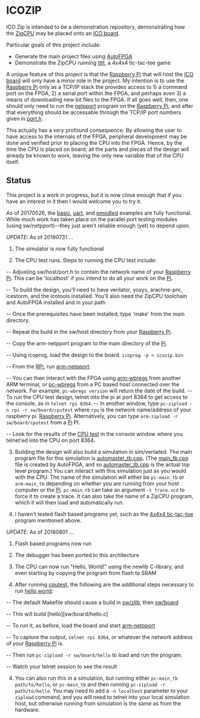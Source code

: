 # ICOZIP

ICO Zip is intended to be a demonstration repository, demonstrating how the
[ZipCPU](https://github.com/ZipCPU/zipcpu) may be placed onto an
[ICO board](http://www.icoboard.org).

Particular goals of this project include:
- Generate the main project files using [AutoFPGA](https://github.com/ZipCPU/autofpga)
- Demonstrate the ZipCPU running [tttt](https://github.com/ZipCPU/tttt), a 4x4x4 tic-tac-toe game

A unique feature of this project is that the
[Raspberry Pi](https://www.raspberrypi.org/products/raspberry-pi-2-model-b/)
that will host the
[ICO board](http://icoboard.org) will only have a minor role in the project. 
My intention is to use the
[Raspberry Pi](https://www.raspberrypi.org/products/raspberry-pi-2-model-b/)
only as a TCP/IP stack the provides access to 1) a command
port on the FPGA, 2) a serial port within the FPGA, and perhaps even 3) a means
of downloading new bit files to the FPGA.  If all goes well, then, one should
only need to run the [netpport](sw/host/netpport.cpp) program on the
[Raspberry Pi](https://www.raspberrypi.org/products/raspberry-pi-2-model-b/),
and after that everything should be accessable through the TCP/IP port numbers
given in [port.h](sw/host/port.h).

This actually has a *very* profound consequence.  By allowing the user to have
access to the internals of the FPGA, peripheral development may be done and
verified prior to placing the CPU into the FPGA.  Hence, by the time the CPU
is placed on board, all the parts and pieces of the design will already be
known to work, leaving the only new variable that of the CPU itself.

## Status

This project is a work in progress, but it is now close enough that if you have
an interest in it then I would welcome you to try it.

As of 20170526, the [basic](rtl/basic), [uart](rtl/uart), and
[pmodled](rtl/pmodleds) examples are fully functional.
While much work has taken place on the parallel port testing modules
(using sw/netpport)--they just aren't reliable enough (yet) to depend upon.

*UPDATE*: As of 20180731 ...
1. The simulator is now fully functional

2. The CPU test runs.  Steps to running the CPU test include:

 -- Adjusting sw/host/port.h to contain the network name of your
      [Raspberry Pi](https://www.raspberrypi.org/products/raspberry-pi-2-model-b/).
      This can be 'localhost' if you intend to do all your work on the
      [Pi](https://www.raspberrypi.org/products/raspberry-pi-2-model-b/).

 -- To build the design, you'll need to have verilator, yosys, arachne-pnr,
      icestorm, and the icotools installed.  You'll also need the ZipCPU
      toolchain and AutoFPGA installed and in your path

 -- Once the prerequisites have been installed, type 'make' from the
      main directory.

 -- Repeat the build in the sw/host directory from your [Raspberry
      Pi](https://www.raspberrypi.org/products/raspberry-pi-2-model-b/).

 -- Copy the arm-netpport program to the main directory of the
      [Pi](https://www.raspberrypi.org/products/raspberry-pi-2-model-b/).

 -- Using icoprog, load the design to the board. ```icoprog -p < icozip.bin```

 -- From the [RPi](https://www.raspberrypi.org/products/raspberry-pi-2-model-b/),
      run [arm-netpport](sw/host/netpport.cpp).

 -- You can then interact with the FPGA using [arm-wbregs](sw/host/wbregs.cpp) from another ARM
      terminal, or [pc-wbregs](sw/host/wbregs.cpp) from a PC based host connected over the network.
      For example, ```pc-wbregs version``` will return the date of the build.
 -- To run the CPU test design, telnet into the pi at port 8364 to get access
      to the console, as in `telnet rpi 8364`.
 -- In another window, type ```pc-zipload -n rpi -r sw/board/cputest``` where
      `rpu` is the network name/address of your raspberry pi.
      [Raspberry Pi](https://www.raspberrypi.org/products/raspberry-pi-2-model-b/).
      Alternatively, you can type ```arm-zipload -r sw/board/cputest``` from a
      [Pi](https://www.raspberrypi.org/products/raspberry-pi-2-model-b/)
      PI.

 -- Look for the results of the [CPU test](sw/board/cputest.c) in the console window where you telnet'ed into the CPU on port 8364.

3. Building the design will also build a simulation in sim/verilated.  The
   main program file for this simulation is [automaster_tb.cpp](sim/verilated/automaster_tb.cpp).  (The [main_tb.cpp](sim/verilated/main_tb.cpp) file is created by AutoFPGA, and so [automaster_tb.cpp](sim/verilated/automaster_tb.cpp) is the actual top level program.) You
   can interact with this simulation just as you would with the CPU.  The
   name of the simulation will either be `pc-main_tb` or `arm-main_tb`
   depending on whether you are running from your host computer or the
   [Pi](https://www.raspberrypi.org/products/raspberry-pi-2-model-b/).
   `pc-main_tb` can take an argument `-t trace.vcd` to force it to create a
   trace.  It can also take the name of a ZipCPU program, which it will then
   load and automatically run.

4. I haven't tested flash based programs yet, such as the [4x4x4 tic-tac-toe](https://github.com/ZipCPU/tttt) program mentioned above.

*UPDATE*: As of 20180801 ...

1. Flash based programs now run

2. The debugger has been ported to this architecture

3. The CPU can now run "Hello, World!" using the newlib C-library, and even starting by copying the program from flash to SRAM

4. After running [cputest](sw/board/cputest.c), the following are the additional steps necessary to run [hello world](sw/board/hello.c):

  -- The default Makefile should cause a build in [sw/zlib](sw/zlib), then [sw/board](sw/board)

  -- This will build [hello][sw/board/hello.c]

  -- To run it, as before, load the board and start [arm-netpport](sim/host/netpport.cpp)

  -- To capture the output, `telnet rpi 8364`, or whatever the network address of your [Raspberry Pi](https://www.raspberrypi.org/products/raspberry-pi-2-model-b/) is.

  -- Then run `pc-zipload -r sw/board/hello` to load and run the program.

  -- Watch your telnet session to see the result

4. You can also run this in a simulation, but running either `pc-main_tb path/to/hello`, or `pc-main_tb` and then running `pc-zipload -r path/to/hello`.  You may need to add a `-n localhost` parameter to your `zipload` command, and you will need to telnet into your local simulation host, but otherwise running from simulation is the same as from the hardware.

